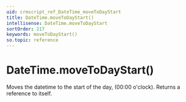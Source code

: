 ```yaml
---
uid: crmscript_ref_DateTime_moveToDayStart
title: DateTime.moveToDayStart()
intellisense: DateTime.moveToDayStart
sortOrder: 217
keywords: moveToDayStart()
so.topic: reference
---
```


# DateTime.moveToDayStart()

Moves the datetime to the start of the day, (00:00 o'clock). Returns a reference to itself.


